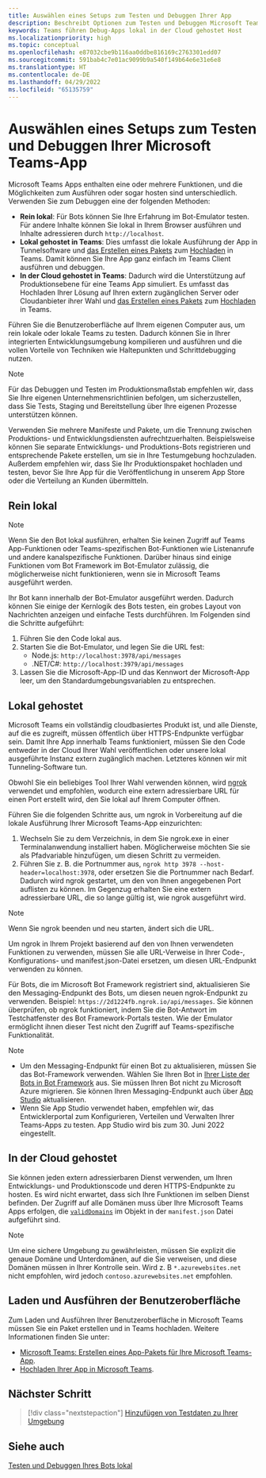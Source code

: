 ```yaml
---
title: Auswählen eines Setups zum Testen und Debuggen Ihrer App
description: Beschreibt Optionen zum Testen und Debuggen Microsoft Teams Apps in einer lokalen und in der Cloud gehosteten Umgebung.
keywords: Teams führen Debug-Apps lokal in der Cloud gehostet Host
ms.localizationpriority: high
ms.topic: conceptual
ms.openlocfilehash: e87032cbe9b116aa0ddbe816169c2763301edd07
ms.sourcegitcommit: 591bab4c7e01ac9099b9a540f149b64e6e31e6e8
ms.translationtype: HT
ms.contentlocale: de-DE
ms.lasthandoff: 04/29/2022
ms.locfileid: "65135759"
---
```

# <a name="choose-a-setup-to-test-and-debug-your-microsoft-teams-app"></a>Auswählen eines Setups zum Testen und Debuggen Ihrer Microsoft Teams-App

Microsoft Teams Apps enthalten eine oder mehrere Funktionen, und die Möglichkeiten zum Ausführen oder sogar hosten sind unterschiedlich. Verwenden Sie zum Debuggen eine der folgenden Methoden:

* **Rein lokal**: Für Bots können Sie Ihre Erfahrung im Bot-Emulator testen. Für andere Inhalte können Sie lokal in Ihrem Browser ausführen und Inhalte adressieren durch `http://localhost`.
* **Lokal gehostet in Teams**: Dies umfasst die lokale Ausführung der App in Tunnelsoftware und [das Erstellen eines Pakets](~/concepts/build-and-test/apps-package.md) zum [Hochladen](~/concepts/deploy-and-publish/apps-upload.md) in Teams. Damit können Sie Ihre App ganz einfach im Teams Client ausführen und debuggen.
* **In der Cloud gehostet in Teams**: Dadurch wird die Unterstützung auf Produktionsebene für eine Teams App simuliert. Es umfasst das Hochladen Ihrer Lösung auf Ihren extern zugänglichen Server oder Cloudanbieter ihrer Wahl und [das Erstellen eines Pakets](~/concepts/build-and-test/apps-package.md) zum [Hochladen](~/concepts/deploy-and-publish/apps-upload.md) in Teams.

Führen Sie die Benutzeroberfläche auf Ihrem eigenen Computer aus, um rein lokale oder lokale Teams zu testen. Dadurch können Sie in Ihrer integrierten Entwicklungsumgebung kompilieren und ausführen und die vollen Vorteile von Techniken wie Haltepunkten und Schrittdebugging nutzen.

> [!NOTE]
> Für das Debuggen und Testen im Produktionsmaßstab empfehlen wir, dass Sie Ihre eigenen Unternehmensrichtlinien befolgen, um sicherzustellen, dass Sie Tests, Staging und Bereitstellung über Ihre eigenen Prozesse unterstützen können.

Verwenden Sie mehrere Manifeste und Pakete, um die Trennung zwischen Produktions- und Entwicklungsdiensten aufrechtzuerhalten. Beispielsweise können Sie separate Entwicklungs- und Produktions-Bots registrieren und entsprechende Pakete erstellen, um sie in Ihre Testumgebung hochzuladen. Außerdem empfehlen wir, dass Sie Ihr Produktionspaket hochladen und testen, bevor Sie Ihre App für die Veröffentlichung in unserem App Store oder die Verteilung an Kunden übermitteln.

## <a name="purely-local"></a>Rein lokal

> [!NOTE]
> Wenn Sie den Bot lokal ausführen, erhalten Sie keinen Zugriff auf Teams App-Funktionen oder Teams-spezifischen Bot-Funktionen wie Listenanrufe und andere kanalspezifische Funktionen. Darüber hinaus sind einige Funktionen vom Bot Framework im Bot-Emulator zulässig, die möglicherweise nicht funktionieren, wenn sie in Microsoft Teams ausgeführt werden.

Ihr Bot kann innerhalb der Bot-Emulator ausgeführt werden. Dadurch können Sie einige der Kernlogik des Bots testen, ein grobes Layout von Nachrichten anzeigen und einfache Tests durchführen. Im Folgenden sind die Schritte aufgeführt:

1. Führen Sie den Code lokal aus.
2. Starten Sie die Bot-Emulator, und legen Sie die URL fest:
   * Node.js: `http://localhost:3978/api/messages`
   * .NET/C#: `http://localhost:3979/api/messages`
3. Lassen Sie die Microsoft-App-ID und das Kennwort der Microsoft-App leer, um den Standardumgebungsvariablen zu entsprechen.

## <a name="locally-hosted"></a>Lokal gehostet

Microsoft Teams ein vollständig cloudbasiertes Produkt ist, und alle Dienste, auf die es zugreift, müssen öffentlich über HTTPS-Endpunkte verfügbar sein. Damit Ihre App innerhalb Teams funktioniert, müssen Sie den Code entweder in der Cloud Ihrer Wahl veröffentlichen oder unsere lokal ausgeführte Instanz extern zugänglich machen. Letzteres können wir mit Tunneling-Software tun.

Obwohl Sie ein beliebiges Tool Ihrer Wahl verwenden können, wird [ngrok](https://ngrok.com/download) verwendet und empfohlen, wodurch eine extern adressierbare URL für einen Port erstellt wird, den Sie lokal auf Ihrem Computer öffnen.

Führen Sie die folgenden Schritte aus, um ngrok in Vorbereitung auf die lokale Ausführung Ihrer Microsoft Teams-App einzurichten:

1. Wechseln Sie zu dem Verzeichnis, in dem Sie ngrok.exe in einer Terminalanwendung installiert haben. Möglicherweise möchten Sie sie als Pfadvariable hinzufügen, um diesen Schritt zu vermeiden.
2. Führen Sie z. B. die Portnummer aus, `ngrok http 3978 --host-header=localhost:3978`, oder ersetzen Sie die Portnummer nach Bedarf.
   Dadurch wird ngrok gestartet, um den von Ihnen angegebenen Port auflisten zu können. Im Gegenzug erhalten Sie eine extern adressierbare URL, die so lange gültig ist, wie ngrok ausgeführt wird.

> [!NOTE]
> Wenn Sie ngrok beenden und neu starten, ändert sich die URL.

Um ngrok in Ihrem Projekt basierend auf den von Ihnen verwendeten Funktionen zu verwenden, müssen Sie alle URL-Verweise in Ihrer Code-, Konfigurations- und manifest.json-Datei ersetzen, um diesen URL-Endpunkt verwenden zu können.

Für Bots, die im Microsoft Bot Framework registriert sind, aktualisieren Sie den Messaging-Endpunkt des Bots, um diesen neuen ngrok-Endpunkt zu verwenden. Beispiel: `https://2d1224fb.ngrok.io/api/messages`. Sie können überprüfen, ob ngrok funktioniert, indem Sie die Bot-Antwort im Testchatfenster des Bot Framework-Portals testen. Wie der Emulator ermöglicht ihnen dieser Test nicht den Zugriff auf Teams-spezifische Funktionalität.

> [!NOTE]
> * Um den Messaging-Endpunkt für einen Bot zu aktualisieren, müssen Sie das Bot-Framework verwenden. Wählen Sie Ihren Bot in [Ihrer Liste der Bots in Bot Framework](https://dev.botframework.com/bots) aus. Sie müssen Ihren Bot nicht zu Microsoft Azure migrieren. Sie können Ihren Messaging-Endpunkt auch über [App Studio](~/concepts/build-and-test/app-studio-overview.md) aktualisieren.
> * Wenn Sie App Studio verwendet haben, empfehlen wir, das Entwicklerportal zum Konfigurieren, Verteilen und Verwalten Ihrer Teams-Apps zu testen. App Studio wird bis zum 30. Juni 2022 eingestellt.

## <a name="cloud-hosted"></a>In der Cloud gehostet

Sie können jeden extern adressierbaren Dienst verwenden, um Ihren Entwicklungs- und Produktionscode und deren HTTPS-Endpunkte zu hosten. Es wird nicht erwartet, dass sich Ihre Funktionen im selben Dienst befinden. Der Zugriff auf alle Domänen muss über Ihre Microsoft Teams Apps erfolgen, die [`validDomains`](~/resources/schema/manifest-schema.md#validdomains) im Objekt in der `manifest.json` Datei aufgeführt sind.

> [!NOTE]
> Um eine sichere Umgebung zu gewährleisten, müssen Sie explizit die genaue Domäne und Unterdomänen, auf die Sie verweisen, und diese Domänen müssen in Ihrer Kontrolle sein. Wird z. B `*.azurewebsites.net` nicht empfohlen, wird jedoch `contoso.azurewebsites.net` empfohlen.

## <a name="load-and-run-your-experience"></a>Laden und Ausführen der Benutzeroberfläche

Zum Laden und Ausführen Ihrer Benutzeroberfläche in Microsoft Teams müssen Sie ein Paket erstellen und in Teams hochladen. Weitere Informationen finden Sie unter:

* [Microsoft Teams: Erstellen eines App-Pakets für Ihre Microsoft Teams-App](~/concepts/build-and-test/apps-package.md).
* [Hochladen Ihrer App in Microsoft Teams](~/concepts/deploy-and-publish/apps-upload.md).

## <a name="next-step"></a>Nächster Schritt

> [!div class="nextstepaction"]
> [Hinzufügen von Testdaten zu Ihrer Umgebung](~/concepts/build-and-test/test-data.md)

## <a name="see-also"></a>Siehe auch

[Testen und Debuggen Ihres Bots lokal](../../bots/how-to/debug/locally-with-an-ide.md#test-and-debug-your-bot-locally)
